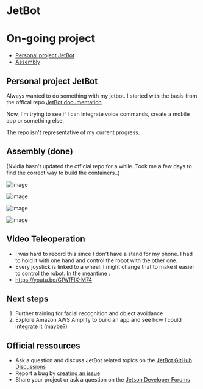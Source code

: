 # JetBot

# On-going project

- [Personal project JetBot](#personal-project-jetbot)
- [Assembly](#assembly)



## Personal project JetBot

Always wanted to do something with my jetbot. I started with the basis from the offical repo  [JetBot documentation](https://jetbot.org)

Now, I'm trying to see if I can integrate voice commands, create a mobile app or something else.  

The repo isn't representative of my current progress. 

## Assembly (done)

(Nvidia hasn't updated the official repo for a while. Took me a few days to find the correct way to build the containers..)

![image](https://user-images.githubusercontent.com/36319317/225102990-5ca8e3f7-0c9b-49b2-8dbe-2b00d57b7f99.png)
 
![image](https://user-images.githubusercontent.com/36319317/225100479-c803b1c0-ae10-40fc-8018-0fafb4cc13b3.png)

![image](https://user-images.githubusercontent.com/36319317/225100555-1902f552-b3e8-4f10-8954-f3e4ee1cc350.png)

![image](https://user-images.githubusercontent.com/36319317/225100610-0b86e68c-250c-42be-a8a7-e145fc49b835.png)

## Video Teleoperation 

- I was hard to record this since I don't have a stand for my phone. I had to hold it with one hand and control the robot with the other one.  
- Every joystick is linked to a wheel. I might change that to make it easier to control the robot. In the meantime : 
- 
  https://youtu.be/GfWfFlX-M74


## Next steps 

1. Further training for facial recognition and object avoidance 
2. Explore Amazon AWS Amplify to build an app and see how I could integrate it (maybe?)


## Official ressources 

<!--* Join the [chat server](https://discord.gg/Ady6NtF)-->
* Ask a question and discuss JetBot related topics on the [JetBot GitHub Discussions](https://github.com/NVIDIA-AI-IOT/jetbot/discussions)
* Report a bug by [creating an issue](https://github.com/NVIDIA-AI-IOT/jetbot/issues)
* Share your project or ask a question on the [Jetson Developer Forums](https://devtalk.nvidia.com/default/board/139/jetson-embedded-systems/)



